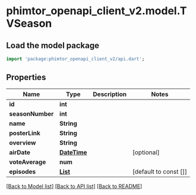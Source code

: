 # phimtor_openapi_client_v2.model.TVSeason

## Load the model package
```dart
import 'package:phimtor_openapi_client_v2/api.dart';
```

## Properties
Name | Type | Description | Notes
------------ | ------------- | ------------- | -------------
**id** | **int** |  | 
**seasonNumber** | **int** |  | 
**name** | **String** |  | 
**posterLink** | **String** |  | 
**overview** | **String** |  | 
**airDate** | [**DateTime**](DateTime.md) |  | [optional] 
**voteAverage** | **num** |  | 
**episodes** | [**List<TVSeasonEpisodesInner>**](TVSeasonEpisodesInner.md) |  | [default to const []]

[[Back to Model list]](../README.md#documentation-for-models) [[Back to API list]](../README.md#documentation-for-api-endpoints) [[Back to README]](../README.md)


